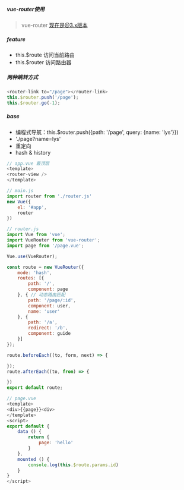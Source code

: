 ##### vue-router使用

> vue-router 现在是@3.x版本

##### feature

* this.$route 访问当前路由
* this.$router 访问路由器

##### 两种跳转方式

```js
<router-link to="/page"></router-link>
this.$router.push('/page');
this.$router.go(-1);
```
  
##### base
* 编程式导航：this.$router.push({path: '/page', query: {name: 'lys'}})
* './page?name=lys'
* 重定向
* hash & history

```javascript
// app.vue 最顶层
<template>
<router-view />
</template>

// main.js
import router from './router.js'
new Vue({
    el: '#app',
    router
})

// router.js
import Vue from 'vue';
import VueRouter from 'vue-router';
import page from '/page.vue';

Vue.use(VueRouter);

const route = new VueRouter({
    mode: 'hash',
    routes: [{
        path: '/',
        component: page
    }, { // 动态路由匹配
        path: '/page/:id',
        component: user,
        name: 'user'
    }, {
        path: '/a',
        redirect: '/b',
        component: guide
    }]
});

route.beforeEach((to, form, next) => {

});
route.afterEach((to, from) => {

})
export default route;

// page.vue
<template>
<div>{{page}}<div>
</template>
<script>
export default {
    data () {
        return {
            page: 'hello'
        }
    },
    mounted () {
        console.log(this.$route.params.id)
    }
}
</script>
```